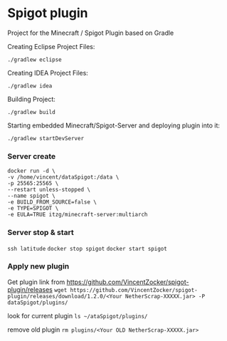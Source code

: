 # Spigot plugin
Project for the Minecraft / Spigot Plugin based on Gradle

Creating Eclipse Project Files:

`./gradlew eclipse`

Creating IDEA Project Files:

`./gradlew idea`

Building Project:

`./gradlew build`

Starting embedded Minecraft/Spigot-Server and deploying plugin into it:

`./gradlew startDevServer`

### Server create
```
docker run -d \
-v /home/vincent/dataSpigot:/data \
-p 25565:25565 \
--restart unless-stopped \
--name spigot \
-e BUILD_FROM_SOURCE=false \
-e TYPE=SPIGOT \
-e EULA=TRUE itzg/minecraft-server:multiarch
```

### Server stop & start

```ssh latitude```
```docker stop spigot```
```docker start spigot```

### Apply new plugin

Get plugin link from https://github.com/VincentZocker/spigot-plugin/releases
```wget https://github.com/VincentZocker/spigot-plugin/releases/download/1.2.0/<Your NetherScrap-XXXXX.jar> -P dataSpigot/plugins/```
  
look for current plugin
```ls ~/ataSpigot/plugins/```

remove old plugin
```rm plugins/<Your OLD NetherScrap-XXXXX.jar>```
